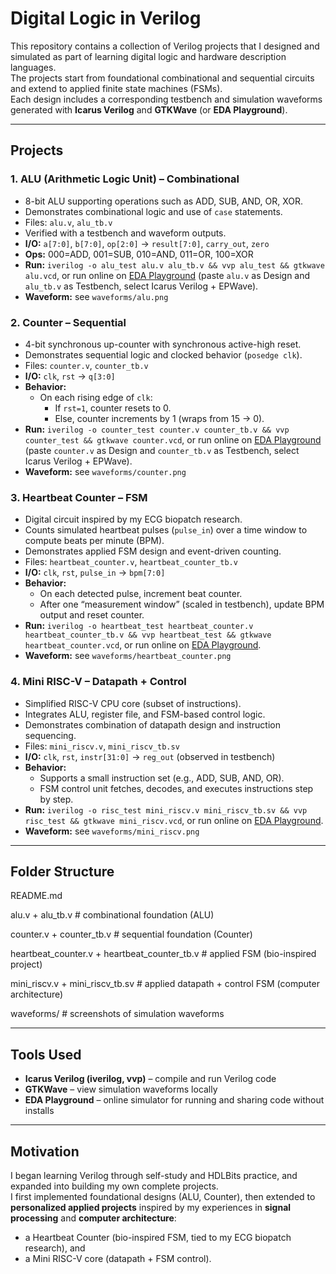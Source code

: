 # Digital Logic in Verilog

This repository contains a collection of Verilog projects that I designed and simulated as part of learning digital logic and hardware description languages.  
The projects start from foundational combinational and sequential circuits and extend to applied finite state machines (FSMs).  
Each design includes a corresponding testbench and simulation waveforms generated with **Icarus Verilog** and **GTKWave** (or **EDA Playground**).

---

## Projects

### 1. ALU (Arithmetic Logic Unit) – Combinational
- 8-bit ALU supporting operations such as ADD, SUB, AND, OR, XOR.  
- Demonstrates combinational logic and use of `case` statements.  
- Files: `alu.v`, `alu_tb.v`  
- Verified with a testbench and waveform outputs.  
- **I/O:** `a[7:0]`, `b[7:0]`, `op[2:0]` -> `result[7:0]`, `carry_out`, `zero`  
- **Ops:** 000=ADD, 001=SUB, 010=AND, 011=OR, 100=XOR  
- **Run:** `iverilog -o alu_test alu.v alu_tb.v && vvp alu_test && gtkwave alu.vcd`, or run online on [EDA Playground](https://edaplayground.com) (paste `alu.v` as Design and `alu_tb.v` as Testbench, select Icarus Verilog + EPWave).  
- **Waveform:** see `waveforms/alu.png`  

### 2. Counter – Sequential
- 4-bit synchronous up-counter with synchronous active-high reset.  
- Demonstrates sequential logic and clocked behavior (`posedge clk`).  
- Files: `counter.v`, `counter_tb.v`  
- **I/O:** `clk`, `rst` -> `q[3:0]`  
- **Behavior:**  
  - On each rising edge of `clk`:  
    - If `rst=1`, counter resets to 0.  
    - Else, counter increments by 1 (wraps from 15 → 0).  
- **Run:** `iverilog -o counter_test counter.v counter_tb.v && vvp counter_test && gtkwave counter.vcd`, or run online on [EDA Playground](https://edaplayground.com) (paste `counter.v` as Design and `counter_tb.v` as Testbench, select Icarus Verilog + EPWave).  
- **Waveform:** see `waveforms/counter.png`  

### 3. Heartbeat Counter – FSM
- Digital circuit inspired by my ECG biopatch research.  
- Counts simulated heartbeat pulses (`pulse_in`) over a time window to compute beats per minute (BPM).  
- Demonstrates applied FSM design and event-driven counting.  
- Files: `heartbeat_counter.v`, `heartbeat_counter_tb.v`  
- **I/O:** `clk`, `rst`, `pulse_in` -> `bpm[7:0]`  
- **Behavior:**  
  - On each detected pulse, increment beat counter.  
  - After one “measurement window” (scaled in testbench), update BPM output and reset counter.  
- **Run:** `iverilog -o heartbeat_test heartbeat_counter.v heartbeat_counter_tb.v && vvp heartbeat_test && gtkwave heartbeat_counter.vcd`, or run online on [EDA Playground](https://edaplayground.com).  
- **Waveform:** see `waveforms/heartbeat_counter.png`  

### 4. Mini RISC-V – Datapath + Control
- Simplified RISC-V CPU core (subset of instructions).  
- Integrates ALU, register file, and FSM-based control logic.  
- Demonstrates combination of datapath design and instruction sequencing.  
- Files: `mini_riscv.v`, `mini_riscv_tb.sv`  
- **I/O:** `clk`, `rst`, `instr[31:0]` -> `reg_out` (observed in testbench)  
- **Behavior:**  
  - Supports a small instruction set (e.g., ADD, SUB, AND, OR).  
  - FSM control unit fetches, decodes, and executes instructions step by step.  
- **Run:** `iverilog -o risc_test mini_riscv.v mini_riscv_tb.sv && vvp risc_test && gtkwave mini_riscv.vcd`, or run online on [EDA Playground](https://edaplayground.com).  
- **Waveform:** see `waveforms/mini_riscv.png`  
---

## Folder Structure
README.md

alu.v + alu_tb.v # combinational foundation (ALU)

counter.v + counter_tb.v # sequential foundation (Counter)

heartbeat_counter.v + heartbeat_counter_tb.v # applied FSM (bio-inspired project)

mini_riscv.v + mini_riscv_tb.sv # applied datapath + control FSM (computer architecture)

waveforms/ # screenshots of simulation waveforms

---

## Tools Used
- **Icarus Verilog (iverilog, vvp)** – compile and run Verilog code  
- **GTKWave** – view simulation waveforms locally  
- **EDA Playground** – online simulator for running and sharing code without installs    

---

## Motivation
I began learning Verilog through self-study and HDLBits practice, and expanded into building my own complete projects.  
I first implemented foundational designs (ALU, Counter), then extended to **personalized applied projects** inspired by my experiences in **signal processing** and **computer architecture**:  
- a Heartbeat Counter (bio-inspired FSM, tied to my ECG biopatch research), and  
- a Mini RISC-V core (datapath + FSM control).  
